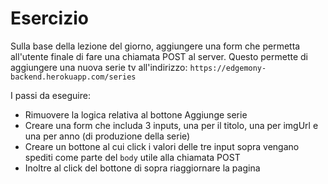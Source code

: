 # Esercizio
Sulla base della lezione del giorno, aggiungere una form che permetta all'utente finale di fare una chiamata POST al server. Questo permette di aggiungere una nuova serie tv all'indirizzo: `https://edgemony-backend.herokuapp.com/series`

I passi da eseguire:
- Rimuovere la logica relativa al bottone Aggiunge serie
- Creare una form che includa 3 inputs, una per il titolo, una per imgUrl e una per anno (di produzione della serie)
- Creare un bottone al cui click i valori delle tre input sopra vengano spediti come parte del `body` utile alla chiamata POST
- Inoltre al click del bottone di sopra riaggiornare la pagina
